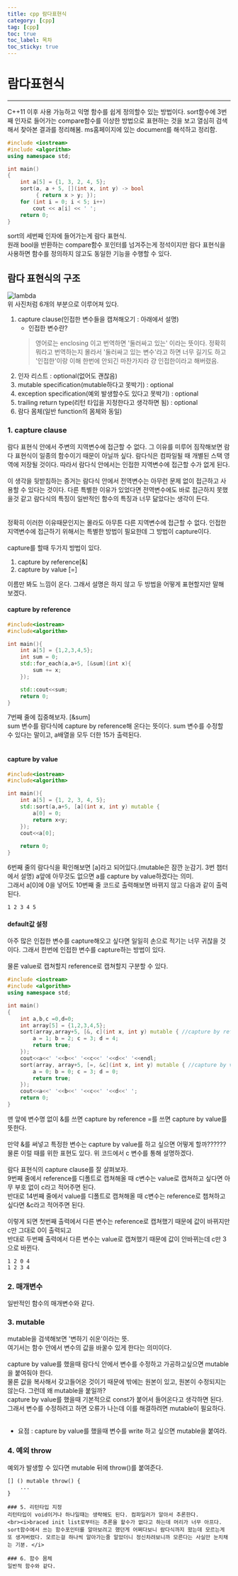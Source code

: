 ```yaml
---
title: cpp 람다표현식
category: [cpp]
tag: [cpp]
toc: true
toc_label: 목차
toc_sticky: true
---
```

# 람다표현식

---
C++11 이후 사용 가능하고 익명 함수를 쉽게 정의할수 있는 방법이다. sort함수에 3번째 인자로 들어가는 compare함수를 이상한 방법으로 표현하는 것을 보고 열심히 검색해서 찾아본 결과를 정리해봄. ms홈페이지에 있는 document를 해석하고 정리함.
```c++
#include <iostream>
#include <algorithm>
using namespace std;

int main()
{
    int a[5] = {1, 3, 2, 4, 5};
    sort(a, a + 5, [](int x, int y) -> bool
         { return x > y; });
    for (int i = 0; i < 5; i++)
        cout << a[i] << ' ';
    return 0;
}
```
sort의 세번째 인자에 들어가는게 람다 표현식.   
원래 bool을 반환하는 compare함수 포인터를 넘겨주는게 정석이지만 람다 표현식을 사용하면 함수를 정의하지 않고도 
동일한 기능을 수행할 수 있다.

## 람다 표현식의 구조
![lambda](/assets/what_is_lambda/lambda_syntax.png)   
위 사진처럼 6개의 부분으로 이루어져 있다.
1. capture clause(인접한 변수들을 캡쳐해오기 : 아래에서 설명)
    * 인접한 변수란? 
    > 영어로는 enclosing 이고 번역하면 '둘러싸고 있는' 이라는 뜻이다.
    정확히 뭐라고 번역하는지 몰라서 '둘러싸고 있는 변수'라고 하면 너무 길기도 하고 '인접한'이랑 이해 한번에 안되긴 마찬가지라 걍 인접한이라고 해버렸음.   
2. 인자 리스트 : optional(없어도 괜찮음)
3. mutable specification(mutable하다고 못박기) : optional
4. exception specification(예외 발생할수도 있다고 못박기) : optional
5. trailing return type(리턴 타입을 지정한다고 생각하면 됨) : optional
6. 람다 몸체(일반 function의 몸체와 동일)

### 1. capture clause
람다 표현식 안에서 주변의 지역변수에 접근할 수 없다. 그 이유를 미루어 짐작해보면 람다 표현식이 일종의 함수이기 때문이 아닐까 싶다. 람다식은 컴파일될 때 개별된 스택 영역에 저장될 것이다. 따라서 람다식 안에서는 인접한 지역변수에 접근할 수가 없게 된다.   
<br>
이 생각을 뒷받침하는 증거는 람다식 안에서 전역변수는 아무런 문제 없이 접근하고 사용할 수 있다는 것이다. 
다른 특별한 이유가 있었다면 전역변수에도 바로 접근하지 못했을것 같고 람다식의 특징이 일반적인 함수의 특징과 너무 닮았다는 생각이 든다.   
<br>  
정확히 이러한 이유때문인지는 몰라도 아무튼 다른 지역변수에 접근할 수 없다. 인접한 지역변수에 접근하기 위해서는 특별한 방법이 필요한데 그 방법이 capture이다.   
<br>
capture를 할때 두가지 방법이 있다.   
1. capture by reference[&]
2. capture by value [=]

이름만 봐도 느낌이 온다. 그래서 설명은 하지 않고 두 방법을 어떻게 표현할지만 말해 보겠다.   
#### capture by reference
```cpp
#include<iostream>
#include<algorithm>

int main(){
    int a[5] = {1,2,3,4,5};
    int sum = 0;
    std::for_each(a,a+5, [&sum](int x){
        sum += x;
    });

    std::cout<<sum;
    return 0;
}
```
7번째 줄에 집중해보자. [&sum]   
sum 변수를 람다식에 capture by reference해 온다는 뜻이다.
sum 변수를 수정할 수 있다는 말이고, a배열을 모두 더한 15가 출력된다.   
<br>

#### capture by value   

```cpp
#include<iostream>
#include<algorithm>

int main(){
    int a[5] = {1, 2, 3, 4, 5};
    std::sort(a,a+5, [a](int x, int y) mutable {
        a[0] = 0;
        return x<y;
    });
    cout<<a[0];
    
    return 0;
}
```
6번째 줄의 람다식을 확인해보면 [a]라고 되어있다.(mutable은 잠깐 눈감기. 3번 챕터에서 설명)
a앞에 아무것도 없으면 a를 capture by value하겠다는 의미.   
그래서 a[0]에 0을 넣어도 10번째 줄 코드로 출력해보면 바뀌지 않고 다음과 같이 출력된다.
```
1 2 3 4 5
```

#### default값 설정
아주 많은 인접한 변수를 capture해오고 싶다면 일일히 손으로 적기는 너무 귀찮을 것이다. 그래서 한번에 인접한 변수를 capture하는 방법이 있다.   
<br>물론 value로 캡쳐할지 reference로 캡쳐할지 구분할 수 있다.   
```cpp
#include <iostream>
#include <algorithm>
using namespace std;

int main()
{
    int a,b,c =0,d=0;
    int array[5] = {1,2,3,4,5};
    sort(array,array+5, [&, c](int x, int y) mutable { //capture by reference를 default로
        a = 1; b = 2; c = 3; d = 4;
        return true;
    });
    cout<<a<<' '<<b<<' '<<c<<' '<<d<<' '<<endl;
    sort(array, array+5, [=, &c](int x, int y) mutable { //capture by value를 default로
        a = 0; b = 0; c = 3; d = 0;
        return true;
    });
    cout<<a<<' '<<b<<' '<<c<<' '<<d<<' ';
    return 0;
}
```

맨 앞에 변수명 없이 &를 쓰면 capture by reference =를 쓰면 capture by value를 뜻한다.   
<br>만약 &를 써넣고 특정한 변수는 capture by value를 하고 싶으면 어떻게 할까??????   
물론 이럴 때를 위한 표현도 있다. 위 코드에서 c 변수를 통해 설명하겠다.   
<br>람다 표현식의 capture clause를 잘 살펴보자.   
9번째 줄에서 reference를 디폴트로 캡쳐해올 때 c변수는 value로 캡쳐하고 싶다면 아무 부호 없이 c라고 적어주면 된다.   
반대로 14번째 줄에서 value를 디폴트로 캡쳐해올 때 c변수는 reference로 챕쳐하고 싶다면 &c라고 적어주면 된다.   
<br>이렇게 되면 첫번째 출력에서 다른 변수는 reference로 캡쳐했기 때문에 값이 바뀌지만 c만 그대로 0이 출력되고   
반대로 두번째 출력에서 다른 변수는 value로 캡쳐했기 때문에 값이 안바뀌는데 c만 3으로 바뀐다.
```
1 2 0 4
1 2 3 4
```

### 2. 매개변수
일반적인 함수의 매개변수와 같다.

### 3. mutable
mutable을 검색해보면 '변하기 쉬운'이라는 뜻.   
여기서는 함수 안에서 변수의 값을 바꿀수 있게 한다는 의미이다.   
<br>capture by value를 했을때 람다식 안에서 변수를 수정하고 가공하고싶으면 mutable을 붙여줘야 한다.   
물론 값을 복사해서 갖고들어온 것이기 때문에 밖에는 원본이 있고, 원본이 수정되지는 않는다. 그런데 왜 mutable을 붙일까?   
capture by value를 했을때 기본적으로 const가 붙어서 들어온다고 생각하면 된다. 그래서 변수를 수정하려고 하면 오류가 나는데 
이를 해결하려면 mutable이 필요하다.   
<br>
* 요점 : capture by value를 했을때 변수를 write 하고 싶으면 mutable을 붙여라.

### 4. 예외 throw
예외가 발생할 수 있다면 mutable 뒤에 throw()를 붙여준다.
```
[] () mutable throw() {
    ...
}

### 5. 리턴타입 지정
리턴타입이 void이거나 하나일때는 생략해도 된다. 컴파일러가 알아서 추론한다.   
<br><i>braced init list로부터는 추론을 할수가 없다고 하는데 머리가 너무 아프다. sort함수에서 쓰는 함수포인터를 알아보려고 했던게 어쩌다보니 람다식까지 왔는데 모르는게 또 생겨버렸다. 모르는걸 하나씩 알아가는줄 알았더니 정신차려보니까 모른다는 사실만 눈치채는 기분. </i> 

### 6. 함수 몸체
일반적 함수와 같다.

